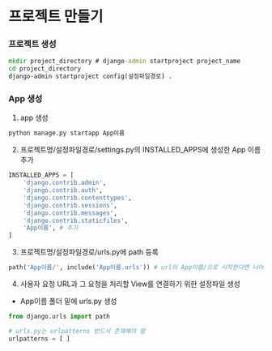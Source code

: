 # 프로젝트 만들기

### 프로젝트 생성
```cmd
mkdir project_directory # django-admin startproject project_name
cd project_directory
django-admin startproject config(설정파일경로) .
```

### App 생성
1. app 생성
```cmd
python manage.py startapp App이름
```
2.  프로젝트명/설정파일경로/settings.py의 INSTALLED_APPS에 생성한 App 이름 추가
```python
INSTALLED_APPS = [
    'django.contrib.admin',
    'django.contrib.auth',
    'django.contrib.contenttypes',
    'django.contrib.sessions',
    'django.contrib.messages',
    'django.contrib.staticfiles',
    'App이름', # 추가
]
```
3.  프로젝트명/설정파일경로/urls.py에 path 등록
```python
path('App이름/', include('App이름.urls')) # url이 App이름/으로 시작한다면 나머지 경로는 App이름.urls에서 확인
```
4. 사용자 요청 URL과 그 요청을 처리할 View를 연결하기 위한 설정파일 생성
  +  App이름 폴더 밑에 urls.py 생성
  ```python
  from django.urls import path

  # urls.py는 urlpatterns 반드시 존재해야 함
  urlpatterns = [ ]
  ```
